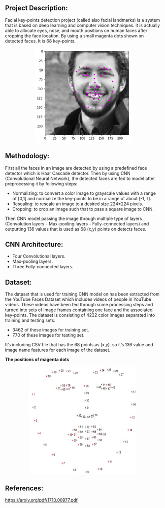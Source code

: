 ## Project Description:
Facial key-points detection project (called also facial landmarks) is a system that is based on deep learning and computer vision techniques. It is actually able to allocate eyes, nose, and mouth positions on human faces after cropping the face location. By using a small magenta dots shown on detected faces. It is 68 key-points.







<p align="center">
 <img src="https://github.com/anasbadawy/Facial-Keypoint-Detection/blob/master/test.png">
</p>





## Methodology:

First all the faces in an image are detected by using a predefined face detector which is Haar Cascade detector. Then by using CNN (Convolutional Neural Network), the detected faces are fed to model after preprocessing it by following steps:

- Normalizing: to convert a color image to grayscale values with a range of [0,1] and normalize the key-points to be in a range of about [-1, 1].
- Rescaling: to rescale an image to a desired size 224*224 pixels.
- Cropping: to crop an image such that to pass a square image to CNN.

Then CNN model passing the image through multiple type of layers (Convolution layers - Max-pooling layers - Fully-connected layers) and outputting 136 values that is used as 68 (x,y) points on detects faces.



## CNN Architecture:
- Four Convolutional layers.
- Max-pooling layers.
- Three Fully-connected layers.


## Dataset:

The dataset that is used for training CNN model on has been extracted from the YouTube Faces Dataset which includes videos of people in YouTube videos. These videos have been fed through some processing steps and turned into sets of image frames containing one face and the associated key-points. The dataset is consisting of 4232 color images separated into training and testing sets.

- 3462 of these images for training set. 
- 770 of these images for testing set.

It’s including CSV file that has the 68 points as (x,y). so it’s 136 value and image name features for each image of the dataset.




**The positions of magenta dots**



<p align="center">
 <img  width="350" height="350" src="https://github.com/anasbadawy/Facial-Keypoint-Detection/blob/master/key-points.jpeg">
</p>








## References:
https://arxiv.org/pdf/1710.00977.pdf
